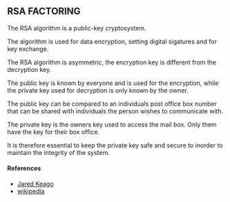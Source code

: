 ## RSA FACTORING

The RSA algorithm is a public-key cryptosystem.

The algorithm is used for data encryption, setting digital sigatures and for key exchange.

The RSA algorithm is asymmetric, the encryption key is different from the decryption key.

The public key is known by everyone and is used for the encryption, while the private key used for decryption is only known by the owner.

The public key can be compared to an individuals post office box number that can be shared with individuals the person wishes to communicate with.

The private key is the owners key used to access the mail box. Only them have the key for their box office.

It is therefore essential to keep the private key safe and secure to inorder to maintain the integrity of the system.



#### References

* [Jared Keago](https://jaredatandi.hashnode.dev/rsa-factoring)
* [wikipedia](https://en.wikipedia.org/wiki/RSA_(cryptosystem%29))

